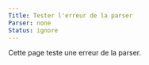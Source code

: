 ```yaml
---
Title: Tester l'erreur de la parser
Parser: none
Status: ignore
---
```

Cette page teste une erreur de la parser.